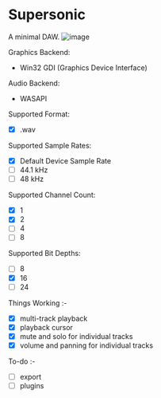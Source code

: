 # Supersonic
A minimal DAW. 
![image](https://github.com/The-Mazeman/Supersonic/assets/137559978/fbbbbeb2-201d-4457-a9fd-ba0957506dd3)

Graphics Backend:
- Win32 GDI (Graphics Device Interface)
  
Audio Backend:
- WASAPI
  
Supported Format:
- [x] .wav
      
Supported Sample Rates:
- [x] Default Device Sample Rate
- [ ] 44.1 kHz
- [ ] 48 kHz

Supported Channel Count:
- [x] 1
- [x] 2
- [ ] 4
- [ ] 8
      
Supported Bit Depths:
- [ ] 8
- [x] 16
- [ ] 24
      
Things Working :-
- [x] multi-track playback 
- [x] playback cursor
- [x] mute and solo for individual tracks
- [x] volume and panning for individual tracks
      
To-do :-
- [ ] export
- [ ] plugins
